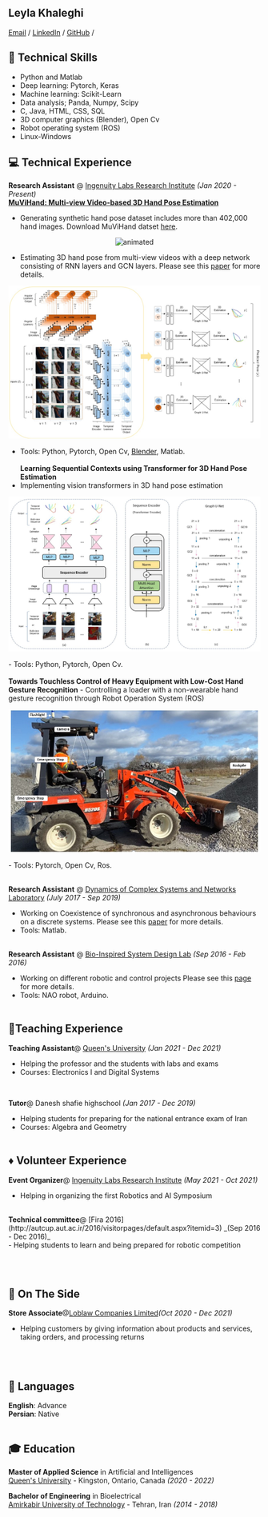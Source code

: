 ## Leyla Khaleghi


[Email](mailto:hello@workwithcarolyn.com)  / [LinkedIn](https://www.linkedin.com/in/leyla-khaleghi-01050614a/) / [GitHub](https://github.com/LeylaKhaleghi) / 

## 🔨 Technical Skills
- Python and Matlab
- Deep learning: Pytorch, Keras
- Machine learning: Scikit-Learn
- Data analysis; Panda, Numpy, Scipy
- C, Java, HTML, CSS, SQL
- 3D computer graphics (Blender), Open Cv
- Robot operating system (ROS)
- Linux-Windows

## 💻 Technical Experience

**Research Assistant** @ [Ingenuity Labs Research Institute](https://ingenuitylabs.queensu.ca/) _(Jan 2020 - Present)_ <br>
<b>[MuViHand: Multi-view Video-based 3D Hand Pose Estimation]( https://www.aiimlab.com/resources)</b>
- Generating synthetic hand pose dataset includes more than 402,000 hand images.
Download MuViHand datset [here](https://doi.org/10.5683/SP3/ZHCCZB).
<p align="center">
  <img src="3D.gif" alt="animated" />
</p>

- Estimating 3D hand pose from multi-view videos with a deep network consisting of RNN layers and GCN layers.
Please see this [paper](https://arxiv.org/abs/2109.11747) for more details.

<p align="center">
  <img src="main-model.jpg" alt="Model Image" />
</p>

- Tools: Python, Pytorch, Open Cv, [Blender](https://www.blender.org/), Matlab.
<br><br>
 <b>Learning Sequential Contexts using Transformer for 3D Hand Pose Estimation</b>
- Implementing vision transformers in 3D hand pose estimation
<p align="center">
  <img src="Transformer-model.jpg" alt="Model Image" />
</p>
- Tools: Python, Pytorch, Open Cv.
<br><br>
 <b>Towards Touchless Control of Heavy Equipment with Low-Cost Hand Gesture Recognition</b>
- Controlling a loader with a non-wearable hand gesture recognition through Robot Operation System (ROS)
<p align="center">
  <img src="loader.jpg" alt="Model Image" />
</p>
- Tools: Pytorch, Open Cv, Ros. 
<br><br>

**Research Assistant** @ [Dynamics of Complex Systems and Networks Laboratory](https://aut.ac.ir/printme.php?item=2.2495.3891.en) _(July 2017 - Sep 2019)_ <br>
- Working on Coexistence of synchronous and asynchronous behaviours on a discrete systems. Please see this [paper](https://www.sciencedirect.com/science/article/abs/pii/S0378437119314840) for more details.
- Tools: Matlab.
<br><br>

**Research Assistant** @ [Bio-Inspired System Design Lab](http://autman.aut.ac.ir/#) _(Sep 2016 - Feb 2016)_ <br>
- Working on different robotic and control projects Please see this [page](http://autcup.aut.ac.ir/2016/visitorpages/default.aspx?itemid=3/) for more details.
- Tools: NAO robot,  Arduino.
<br><br>

## 📎Teaching Experience

<b>Teaching Assistant</b>@ [Queen's University](https://www.ece.queensu.ca/) _(Jan 2021 - Dec 2021)_ <br>
- Helping the professor and the students with labs and exams
- Courses: Electronics I and Digital Systems

 <br>
 
<b>Tutor</b>@ Danesh shafie highschool _(Jan 2017 - Dec 2019)_ <br>
 - Helping students for preparing for the national entrance exam of Iran 
 - Courses: Algebra and Geometry
<br><br>

## ♦️ Volunteer Experience

<b>Event Organizer</b>@ [Ingenuity Labs Research Institute](https://ingenuitylabs.queensu.ca/symposium2021/) _(May 2021 - Oct 2021)_ <br>
- Helping in organizing the first Robotics and AI Symposium


 <br>
 <b>Technical committee</b>@ [Fira 2016](http://autcup.aut.ac.ir/2016/visitorpages/default.aspx?itemid=3) _(Sep 2016  - Dec 2016)_ <br>
-  Helping students to learn and being prepared for robotic competition

 
<br><br>

## 📌 On The Side

<b>Store Associate</b>@[Loblaw Companies Limited](https://www.loblaw.ca/)_(Oct 2020 - Dec 2021)_ <br>
- Helping customers by giving information about products and services, taking orders, and processing returns

<br><br>

## 💬 Languages

**English**: Advance <br>
**Persian**: Native
<br><br>

## 🎓 Education

**Master of Applied Science** in Artificial and Intelligences<br>
[Queen's University](https://www.ece.queensu.ca/) - Kingston, Ontario, Canada _(2020 - 2022)_

**Bachelor of Engineering** in Bioelectrical<br>
[Amirkabir University of Technology](https://aut.ac.ir/en) - Tehran, Iran _(2014 - 2018)_

